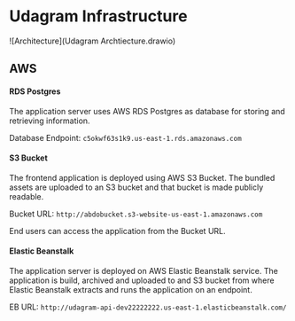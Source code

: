 # Udagram Infrastructure

![Architecture](Udagram Archtiecture.drawio)

## AWS

#### RDS Postgres

The application server uses AWS RDS Postgres as database for storing and retrieving information.

Database Endpoint: `c5okwf63s1k9.us-east-1.rds.amazonaws.com`

#### S3 Bucket

The frontend application is deployed using AWS S3 Bucket. The bundled assets are uploaded to an S3 bucket and that bucket is made publicly readable.

Bucket URL: `http://abdobucket.s3-website-us-east-1.amazonaws.com`

End users can access the application from the Bucket URL.

#### Elastic Beanstalk

The application server is deployed on AWS Elastic Beanstalk service. The application is build, archived and uploaded
to and S3 bucket from where Elastic Beanstalk extracts and runs the application on an endpoint.

EB URL: `http://udagram-api-dev22222222.us-east-1.elasticbeanstalk.com/`
